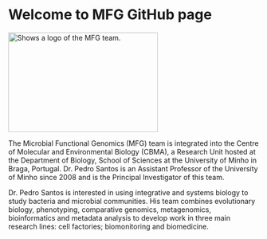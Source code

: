 # Welcome to MFG GitHub page 
<picture>
  <source media="(prefers-color-scheme: dark)" srcset="https://mfgenomics.com//imgs/settings/imgs_7ytBTLDtcteXA_ref.svg" width="300" height="200">
  <source media="(prefers-color-scheme: light)" srcset="https://mfgenomics.com//imgs/settings/imgs_7ytBTLDtcteXA_ref.svg" width="300" height="200">
  <img alt="Shows a logo of the MFG team." src="https://mfgenomics.com//imgs/settings/imgs_7ytBTLDtcteXA_ref.svg" width="300" height="200">
</picture>

The Microbial Functional Genomics (MFG) team is integrated into the Centre of Molecular and Environmental Biology (CBMA), a Research Unit hosted at the Department of Biology, School of Sciences at the University of Minho in Braga, Portugal. Dr. Pedro Santos is an Assistant Professor of the University of Minho since 2008 and is the Principal Investigator of this team.

Dr. Pedro Santos is interested in using integrative and systems biology to study bacteria and microbial communities. His team combines evolutionary biology, phenotyping, comparative genomics, metagenomics, bioinformatics and metadata analysis to develop work in three main research lines: cell factories; biomonitoring and biomedicine.
